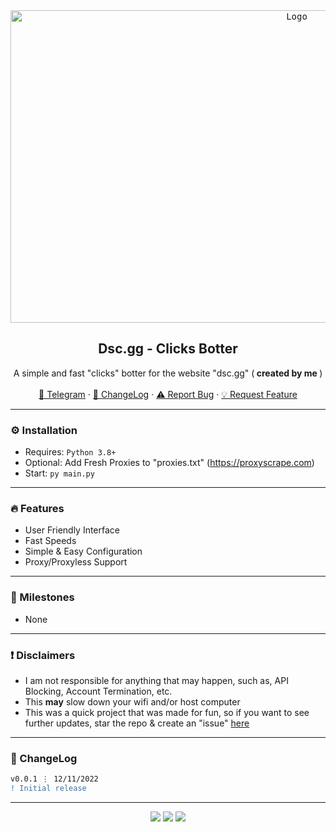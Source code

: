 <div align="center">
  <kbd>
  <a href="https://github.com/imvast/DscGG-Click-Botter">
    <img src="https://cdn.upload.systems/uploads/j25Itvtz.png" alt="Logo" width="900" height="500">
  </a>
  </kbd>
  
  <h2 align="center">Dsc.gg - Clicks Botter</h2>

  <p align="center">
    A simple and fast "clicks" botter for the website "dsc.gg" (<b> created by me </b>)
    <br />
    <br />
    <a href="https://skiddos.t.me">🌌 Telegram</a>
    ·
    <a href="https://github.com/imvast/DscGG-Click-Botter#-changelog">📜 ChangeLog</a>
    ·
    <a href="https://github.com/imvast/DscGG-Click-Botter/issues">⚠️ Report Bug</a>
    ·
    <a href="https://github.com/imvast/DscGG-Click-Botter/issues">💡 Request Feature</a>
  </p>
</div>

---------------------------------------

### ⚙️ Installation
* Requires: `Python 3.8+`
* Optional: Add Fresh Proxies to "proxies.txt" (https://proxyscrape.com)
* Start: `py main.py`

---------------------------------------

### 🔥 Features
* User Friendly Interface
* Fast Speeds
* Simple & Easy Configuration
* Proxy/Proxyless Support

---------------------------------------

### 🚀 Milestones
* None

---------------------------------------

### ❗ Disclaimers
- I am not responsible for anything that may happen, such as, API Blocking, Account Termination, etc.
- This **may** slow down your wifi and/or host computer
- This was a quick project that was made for fun, so if you want to see further updates, star the repo & create an "issue" [here](https://github.com/imvast/DscGG-Click-Botter/issues/new/choose)

---------------------------------------

### 📜 ChangeLog

```diff
v0.0.1 ⋮ 12/11/2022
! Initial release
```

---------------------------------------

<p align="center">
  <img src="https://img.shields.io/github/license/imvast/DscGG-Click-Botter.svg?style=for-the-badge&labelColor=black&color=f429ff&logo=IOTA"/>
  <img src="https://img.shields.io/github/stars/imvast/DscGG-Click-Botter.svg?style=for-the-badge&labelColor=black&color=f429ff&logo=IOTA"/>
  <img src="https://img.shields.io/github/languages/top/imvast/DscGG-Click-Botter.svg?style=for-the-badge&labelColor=black&color=f429ff&logo=python"/>
</p>
